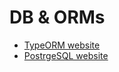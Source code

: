 # DB & ORMs

- [TypeORM website](https://typeorm.io/)
- [PostrgeSQL website](https://www.postgresql.org/)
